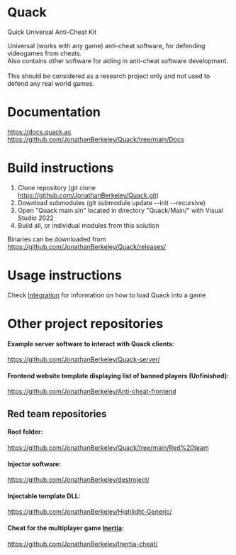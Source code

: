 # Quack
Quick Universal Anti-Cheat Kit    

Universal (works with any game) anti-cheat software, for defending videogames from cheats.    
Also contains other software for aiding in anti-cheat software development.    
<br>
This should be considered as a research project only and not used to defend any real world games.    

# Documentation
https://docs.quack.ac    
https://github.com/JonathanBerkeley/Quack/tree/main/Docs    

# Build instructions
1. Clone repository (git clone https://github.com/JonathanBerkeley/Quack.git)    
2. Download submodules (git submodule update --init --recursive)    
3. Open "Quack main.sln" located in directory "Quack/Main/" with Visual Studio 2022    
4. Build all, or individual modules from this solution    

Binaries can be downloaded from https://github.com/JonathanBerkeley/Quack/releases/    

# Usage instructions
Check [Integration](https://github.com/JonathanBerkeley/Quack/tree/main/Integration) for information on how to load Quack into a game    

# Other project repositories
#### Example server software to interact with Quack clients:
https://github.com/JonathanBerkeley/Quack-server/    
#### Frontend website template displaying list of banned players (Unfinished):
https://github.com/JonathanBerkeley/Anti-cheat-frontend    

## Red team repositories
#### Root folder:
https://github.com/JonathanBerkeley/Quack/tree/main/Red%20team    
#### Injector software:
https://github.com/JonathanBerkeley/destroject/    
#### Injectable template DLL:
https://github.com/JonathanBerkeley/Highlight-Generic/    
#### Cheat for the multiplayer game [Inertia](https://github.com/JonathanBerkeley/Inertia/):    
https://github.com/JonathanBerkeley/Inertia-cheat/    
